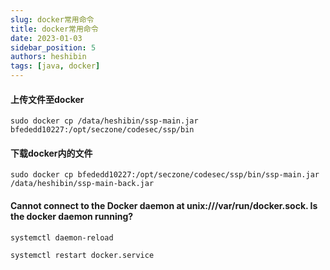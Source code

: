 ```yaml
---
slug: docker常用命令
title: docker常用命令
date: 2023-01-03
sidebar_position: 5
authors: heshibin
tags: [java, docker]
---
```


#### 上传文件至docker

```shell
sudo docker cp /data/heshibin/ssp-main.jar bfededd10227:/opt/seczone/codesec/ssp/bin
```

#### 下载docker内的文件

```shell
sudo docker cp bfededd10227:/opt/seczone/codesec/ssp/bin/ssp-main.jar /data/heshibin/ssp-main-back.jar
```

#### Cannot connect to the Docker daemon at unix:///var/run/docker.sock. Is the docker daemon running?

```shell
systemctl daemon-reload

systemctl restart docker.service
```

